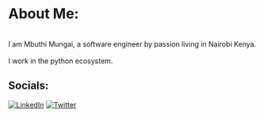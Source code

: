 # About Me:

<br>I am Mbuthi Mungai, a software engineer by passion living in Nairobi Kenya.</br>
<br>I work in the python ecosystem.</br>


## Socials:
[![LinkedIn](https://img.shields.io/badge/LinkedIn-%230077B5.svg?logo=linkedin&logoColor=white)]([https://linkedin.com/in/mbuthi-mungai](https://www.linkedin.com/in/mbuthi-mungai-a1b6a221a/)) [![Twitter](https://img.shields.io/badge/Twitter-%231DA1F2.svg?logo=Twitter&logoColor=white)](https://twitter.com/MungaiMbuthi) 

